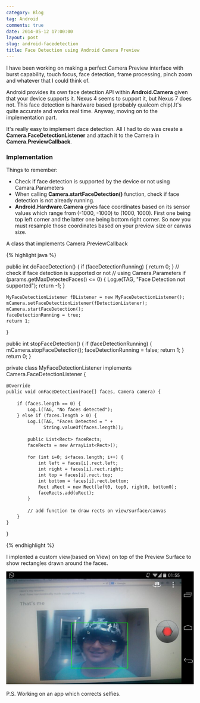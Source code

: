 ```yaml
---
category: Blog
tag: Android
comments: true
date: 2014-05-12 17:00:00
layout: post
slug: android-facedetection
title: Face Detection using Android Camera Preview
---
```


I have been working on making a perfect Camera Preview interface with burst capability, touch focus, face detection, frame processing, pinch zoom and whatever that I could think of.

Android provides its own face detection API within **Android.Camera** given that your device supports it. Nexus 4 seems to support it, but Nexus 7 does not. This face detection is hardware based (probably qualcom chip).It's quite accurate and works real time. Anyway, moving on to the implementation part.

It's really easy to implement dace detection. All I had to do was create a **Camera.FaceDetectionListener** and attach it to the Camera in **Camera.PreviewCallback**.

### Implementation

Things to remember:

 - Check if face detection is supported by the device or not using Camara.Parameters
 - When calling **Camera.startFaceDetection()** function, check if face detection is not already running.
 - **Android.Hardware.Camera** gives face coordinates based on its sensor values which range from (-1000, -1000) to (1000, 1000). First one being top left corner and the latter one being bottom right corner. So now you must resample those coordinates based on your preview size or canvas size. 

A class that implements Camera.PreviewCallback

{% highlight java %}

public int doFaceDetection() {
    if (faceDetectionRunning) {
        return 0;
    }
    // check if face detection is supported or not
    // using Camera.Parameters
    if (params.getMaxDetectedFaces() <= 0) {
        Log.e(TAG, "Face Detection not supported");
        return -1;
    }

    MyFaceDetectionListener fDListener = new MyFaceDetectionListener();
    mCamera.setFaceDetectionListener(fDetectionListener);
    mCamera.startFaceDetection();
    faceDetectionRunning = true;
    return 1;
}

public int stopFaceDetection() {
    if (faceDetectionRunning) {
        mCamera.stopFaceDetection();
        faceDetectionRunning = false;
        return 1;
    }
    return 0;
}

private class MyFaceDetectionListener 
              implements Camera.FaceDetectionListener {

    @Override
    public void onFaceDetection(Face[] faces, Camera camera) {

        if (faces.length == 0) {
            Log.i(TAG, "No faces detected");
        } else if (faces.length > 0) {
            Log.i(TAG, "Faces Detected = " + 
                  String.valueOf(faces.length));

            public List<Rect> faceRects;
            faceRects = new ArrayList<Rect>();

            for (int i=0; i<faces.length; i++) {
                int left = faces[i].rect.left;
                int right = faces[i].rect.right;
                int top = faces[i].rect.top;
                int bottom = faces[i].rect.bottom;
                Rect uRect = new Rect(left0, top0, right0, bottom0);
                faceRects.add(uRect);
            }
            
            // add function to draw rects on view/surface/canvas
        }
    }
}

{% endhighlight %}

I implented a custom view(based on View) on top of the Preview Surface to show rectangles drawn around the faces.

![Image](/assets/images/facedetect-1.jpg)

P.S. Working on an app which corrects selfies.